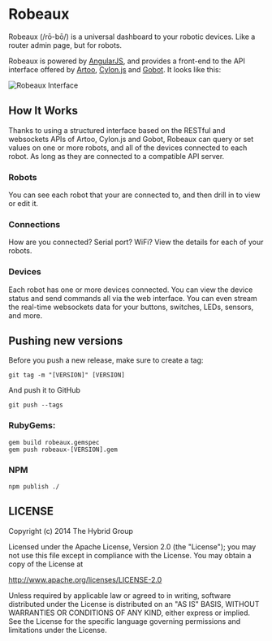 # Robeaux

Robeaux (/rō-bō/) is a universal dashboard to your robotic devices. Like a router admin
page, but for robots.

Robeaux is powered by [AngularJS](http://angularjs.org/), and provides
a front-end to the API interface offered by [Artoo](http://artoo.io),
[Cylon.js](http://cylonjs.com) and [Gobot](http://gobot.io). It looks like this:

![Robeaux Interface](http://i.imgur.com/rDf5inl.png)

## How It Works

Thanks to using a structured interface based on the RESTful and websockets APIs
of Artoo, Cylon.js and Gobot, Robeaux can query or set values on one or more
robots, and all of the devices connected to each robot. As long as they are
connected to a compatible API server.

### Robots

You can see each robot that your are connected to, and then drill in to view or
edit it.

### Connections

How are you connected? Serial port? WiFi? View the details for each of your
robots.

### Devices

Each robot has one or more devices connected. You can view the device status and
send commands all via the web interface. You can even stream the real-time
websockets data for your buttons, switches, LEDs, sensors, and more.

## Pushing new versions

Before you push a new release, make sure to create a tag:

    git tag -m "[VERSION]" [VERSION]

And push it to GitHub

    git push --tags

### RubyGems:

    gem build robeaux.gemspec
    gem push robeaux-[VERSION].gem

### NPM

    npm publish ./

## LICENSE

Copyright (c) 2014 The Hybrid Group

Licensed under the Apache License, Version 2.0 (the "License"); you may not use
this file except in compliance with the License. You may obtain a copy of the
License at

   http://www.apache.org/licenses/LICENSE-2.0

Unless required by applicable law or agreed to in writing, software distributed
under the License is distributed on an "AS IS" BASIS, WITHOUT WARRANTIES OR
CONDITIONS OF ANY KIND, either express or implied. See the License for the
specific language governing permissions and limitations under the License.

